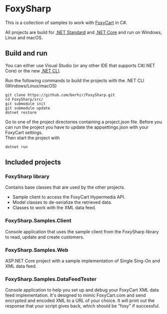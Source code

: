 # FoxySharp

This is a collection of samples to work with [FoxyCart](http://www.foxycart.com) in C#.

All projects are build for [.NET Standard](https://github.com/dotnet/standard) and [.NET Core](https://dotnet.github.io) and run on Windows, Linux and macOS.

## Build and run
You can either use Visual Studio (or any other IDE that supports C#/.NET Core) or the new [.NET CLI](https://github.com/dotnet/cli).

Run the following commands to build the projects with the .NET CLI (Windows/Linux/macOS)

```
git clone https://github.com/berhir/FoxySharp.git
cd FoxySharp/src/
git submodule init
git submodule update
dotnet restore
```
Go to one of the project directories containing a project.json file.
Before you can run the project you have to update the appsettings.json with your FoxyCart settings.  
Then start the project with
```
dotnet run
```

## Included projects

### FoxySharp library
Contains base classes that are used by the other projects.
* Sample client to access the FoxyCart Hypermedia API.
* Model classes to de-serialize the retrieved data.
* Classes to work with the XML data feed.

### FoxySharp.Samples.Client
Console application that uses the sample client from the FoxySharp library to read, update and create customers.

### FoxySharp.Samples.Web
ASP.NET Core project with a sample implementation of Single Sing-On and XML data feed.

### FoxySharp.Samples.DataFeedTester
Console application to help you set up and debug your FoxyCart XML data feed implementation.
It's designed to mimic FoxyCart.com and send encrypted and encoded XML to a URL of your choice. It will print out the response that your script gives back, which should be "foxy" if successful.